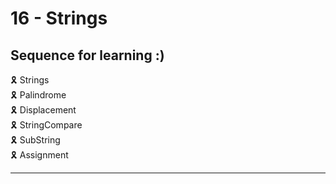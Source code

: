 # 16 - Strings

## Sequence for learning :)

🎗️ Strings \
🎗️ Palindrome \
🎗️ Displacement \
🎗️ StringCompare \
🎗️ SubString \
🎗️ Assignment

---
